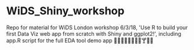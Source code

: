 # WiDS_Shiny_workshop
Repo for material for WiDS London workshop 6/3/18, 'Use R to build your first Data Viz web app from scratch with Shiny and ggplot2!', including app.R script for the full EDA tool demo app :cookie::icecream::watermelon::cake::strawberry::tropical_drink::chocolate_bar::cherries::cocktail::custard::doughnut:
